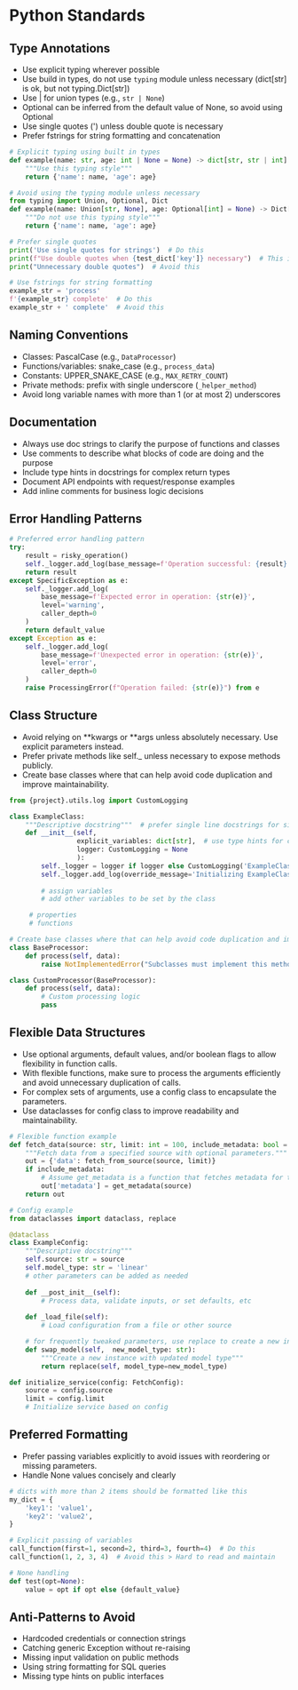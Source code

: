 # Python Standards

## Type Annotations
- Use explicit typing wherever possible
- Use build in types, do not use `typing` module unless necessary (dict[str] is ok, but not typing.Dict[str])
- Use | for union types (e.g., `str | None`)
- Optional can be inferred from the default value of None, so avoid using Optional
- Use single quotes (') unless double quote is necessary
- Prefer fstrings for string formatting and concatenation

```python
# Explicit typing using built in types
def example(name: str, age: int | None = None) -> dict[str, str | int]:
    """Use this typing style"""
    return {'name': name, 'age': age}

# Avoid using the typing module unless necessary
from typing import Union, Optional, Dict
def example(name: Union[str, None], age: Optional[int] = None) -> Dict[str, Union[str, int]]:
    """Do not use this typing style"""
    return {'name': name, 'age': age}

# Prefer single quotes
print('Use single quotes for strings')  # Do this
print(f"Use double quotes when {test_dict['key']} necessary")  # This is ok
print("Unnecessary double quotes")  # Avoid this

# Use fstrings for string formatting
example_str = 'process'
f'{example_str} complete'  # Do this
example_str + ' complete'  # Avoid this
```

## Naming Conventions
- Classes: PascalCase (e.g., `DataProcessor`)
- Functions/variables: snake_case (e.g., `process_data`)
- Constants: UPPER_SNAKE_CASE (e.g., `MAX_RETRY_COUNT`)
- Private methods: prefix with single underscore (`_helper_method`)
- Avoid long variable names with more than 1 (or at most 2) underscores

## Documentation
- Always use doc strings to clarify the purpose of functions and classes
- Use comments to describe what blocks of code are doing and the purpose
- Include type hints in docstrings for complex return types
- Document API endpoints with request/response examples
- Add inline comments for business logic decisions

## Error Handling Patterns
```python
# Preferred error handling pattern
try:
    result = risky_operation()
    self._logger.add_log(base_message=f'Operation successful: {result}', level='info')
    return result
except SpecificException as e:
    self._logger.add_log(
        base_message=f'Expected error in operation: {str(e)}',
        level='warning',
        caller_depth=0
    )
    return default_value
except Exception as e:
    self._logger.add_log(
        base_message=f'Unexpected error in operation: {str(e)}',
        level='error',
        caller_depth=0
    )
    raise ProcessingError(f"Operation failed: {str(e)}") from e
```

## Class Structure
- Avoid relying on **kwargs or **args unless absolutely necessary. Use explicit parameters instead.
- Prefer private methods like self._ unless necessary to expose methods publicly.
- Create base classes where that can help avoid code duplication and improve maintainability.

```python
from {project}.utils.log import CustomLogging

class ExampleClass:
    """Descriptive docstring"""  # prefer single line docstrings for simple classes
    def __init__(self,
                 explicit_variables: dict[str],  # use type hints for clarity
                 logger: CustomLogging = None
                 ):
        self._logger = logger if logger else CustomLogging('ExampleClass', level='debug_verbose')
        self._logger.add_log(override_message='Initializing ExampleClass', level='debug_verbose')
        
        # assign variables
        # add other variables to be set by the class

     # properties
     # functions

# Create base classes where that can help avoid code duplication and improve maintainability.
class BaseProcessor:
    def process(self, data):
        raise NotImplementedError("Subclasses must implement this method")

class CustomProcessor(BaseProcessor):
    def process(self, data):
        # Custom processing logic
        pass
```

## Flexible Data Structures
- Use optional arguments, default values, and/or boolean flags to allow flexibility in function calls.
- With flexible functions, make sure to process the arguments efficiently and avoid unnecessary duplication of calls.
- For complex sets of arguments, use a config class to encapsulate the parameters.
- Use dataclasses for config class to improve readability and maintainability.

```python
# Flexible function example
def fetch_data(source: str, limit: int = 100, include_metadata: bool = False) -> dict:
    """Fetch data from a specified source with optional parameters."""
    out = {'data': fetch_from_source(source, limit)}
    if include_metadata:
        # Assume get_metadata is a function that fetches metadata for the source
        out['metadata'] = get_metadata(source)
    return out

# Config example
from dataclasses import dataclass, replace

@dataclass
class ExampleConfig:
    """Descriptive docstring"""
    self.source: str = source
    self.model_type: str = 'linear'
    # other parameters can be added as needed
    
    def __post_init__(self):
        # Process data, validate inputs, or set defaults, etc
        
    def _load_file(self):
        # Load configuration from a file or other source

    # for frequently tweaked parameters, use replace to create a new instance with updated values to avoid having to respecify all parameters
    def swap_model(self,  new_model_type: str):
        """Create a new instance with updated model type"""
        return replace(self, model_type=new_model_type) 

def initialize_service(config: FetchConfig):
    source = config.source
    limit = config.limit
    # Initialize service based on config
```

## Preferred Formatting
- Prefer passing variables explicitly to avoid issues with reordering or missing parameters.
- Handle None values concisely and clearly

```python
# dicts with more than 2 items should be formatted like this
my_dict = {
    'key1': 'value1',
    'key2': 'value2',
}

# Explicit passing of variables
call_function(first=1, second=2, third=3, fourth=4)  # Do this
call_function(1, 2, 3, 4)  # Avoid this > Hard to read and maintain

# None handling
def test(opt=None):
    value = opt if opt else {default_value}
```

## Anti-Patterns to Avoid
- Hardcoded credentials or connection strings
- Catching generic Exception without re-raising
- Missing input validation on public methods
- Using string formatting for SQL queries
- Missing type hints on public interfaces